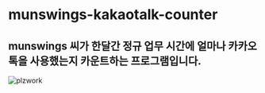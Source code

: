 # munswings-kakaotalk-counter

## munswings 씨가 한달간 정규 업무 시간에 얼마나 카카오톡을 사용했는지 카운트하는 프로그램입니다.

![plzwork](http://rce.kr/static/mun.png)
